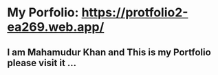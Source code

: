 # My Porfolio: https://protfolio2-ea269.web.app/
## I am Mahamudur Khan and This is my Portfolio please visit it ...

